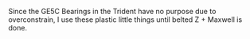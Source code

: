 Since the GE5C Bearings in the Trident have no purpose due to overconstrain, I use these plastic little things until belted Z + Maxwell is done. 
